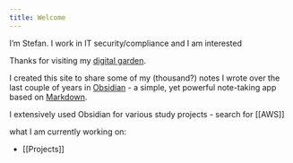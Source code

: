 ```yaml
---
title: Welcome
---
```

I’m Stefan. I work in IT security/compliance and I am interested 

Thanks for visiting my [digital garden](https://stefun.io/notes/A-digital-garden-consists-of-ideas-that-grow-over-time).

I created this site to share some of my (thousand?) notes I wrote over the last couple of years in [Obsidian](https://obsidian.md/) - a simple, yet powerful note-taking app based on [Markdown](https://en.wikipedia.org/wiki/Markdown).

I extensively used Obsidian for various study projects - search for [[AWS]]

what I am currently working on:

- [[Projects]]

